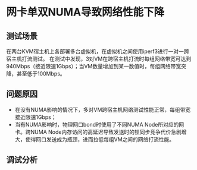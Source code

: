 # 网卡单双NUMA导致网络性能下降  
## 测试场景  
在两台KVM宿主机上各部署多台虚拟机，在虚拟机之间使用iperf3进行一对一跨宿主机打流测试。
在测试中发现，3对VM在跨宿主机打流时每组网络带宽可达到940Mbps（接近限速1Gbps）；当VM数量增加到某一数值时，每组网络带宽突降，甚至低于100Mbps。　　
## 问题原因
- 在没有NUMA影响的情况下，多对VM跨宿主机网络测试性能正常，每组带宽接近限速1Gbps；  
- 当有NUMA影响时，物理网口bond时使用了不同NUMA Node所对应的网卡。跨NUMA Node内存访问的高延迟导致发送时的锁同步竞争代价急剧增大，使得网口发送成为瓶颈，进而拉低每组VM之间的网络打流性能。
## 调试分析
　
　

